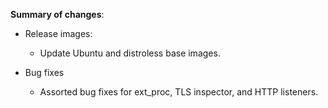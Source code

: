 **Summary of changes**:

* Release images:
  - Update Ubuntu and distroless base images.

* Bug fixes
  - Assorted bug fixes for ext_proc, TLS inspector, and HTTP listeners.
